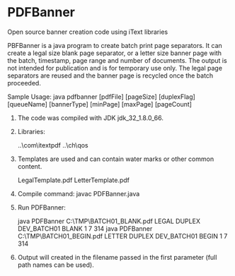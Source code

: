 # PDFBanner
Open source banner creation code using iText libraries

PBFBanner is a java program to create batch print page separators.  It can create a legal size blank page separator,
          or a letter size banner page with the batch, timestamp, page range and number of documents.  The output is
          not intended for publication and is for temporary use only.  The legal page separators are reused
          and the banner page is recycled once the batch proceeded.

Sample Usage:
java pdfbanner [pdfFile] [pageSize] [duplexFlag] [queueName] [bannerType] [minPage] [maxPage] [pageCount]

1) The code was compiled with JDK jdk_32_1.8.0_66.

2) Libraries:

   ..\com\itextpdf
   ..\ch\qos

3) Templates are used and can contain water marks or other common content.

   LegalTemplate.pdf
   LetterTemplate.pdf

4) Compile command: javac PDFBanner.java

5) Run PDFBanner:

   java PDFBanner C:\TMP\BATCH01_BLANK.pdf LEGAL  DUPLEX DEV_BATCH01 BLANK 1 7 314
   java PDFBanner C:\TMP\BATCH01_BEGIN.pdf LETTER DUPLEX DEV_BATCH01 BEGIN 1 7 314
   
6) Output will created in the filename passed in the first parameter (full path names can be used).

